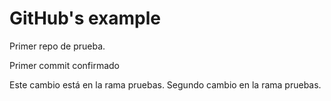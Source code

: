 # GitHub's example

Primer repo de prueba.

Primer commit confirmado

Este cambio está en la rama pruebas.
Segundo cambio en la rama pruebas.